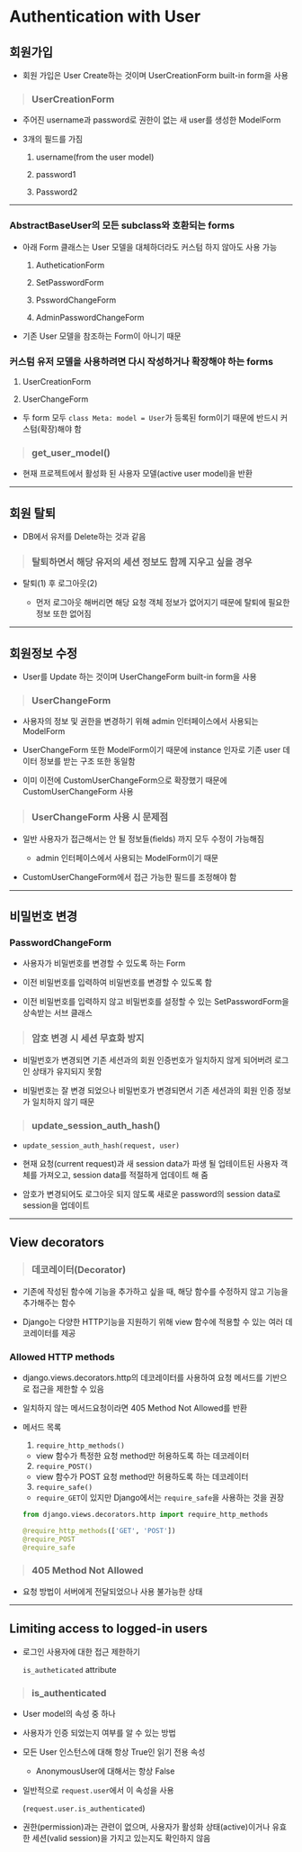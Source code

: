 # Authentication with User

## 회원가입

- 회원 가입은 User Create하는 것이며 UserCreationForm built-in form을 사용

> ### UserCreationForm

- 주어진 username과 password로 권한이 없는 새 user를 생성한 ModelForm
  
- 3개의 필드를 가짐
  
  1. username(from the user model)
    
  2. password1
    
  3. Password2

---

### AbstractBaseUser의 모든 subclass와 호환되는 forms

- 아래 Form 클래스는 User 모델을 대체하더라도 커스텀 하지 않아도 사용 가능
  
  1. AutheticationForm
    
  2. SetPasswordForm
    
  3. PsswordChangeForm
    
  4. AdminPasswordChangeForm
    
- 기존 User 모델을 참조하는 Form이 아니기 때문

### 커스텀 유저 모델을 사용하려면 다시 작성하거나 확장해야 하는 forms

1. UserCreationForm
  
2. UserChangeForm
  
- 두 form 모두 `class Meta: model = User`가 등록된 form이기 때문에 반드시 커스텀(확장)해야 함

> ### get_user_model()

- 현재 프로젝트에서 활성화 된 사용자 모델(active user model)을 반환

---

## 회원 탈퇴

- DB에서 유저를 Delete하는 것과 같음

> ### 탈퇴하면서 해당 유저의 세션 정보도 함께 지우고 싶을 경우

- 탈퇴(1) 후 로그아웃(2)

  - 먼저 로그아웃 해버리면 해당 요청 객체 정보가 없어지기 때문에 탈퇴에 필요한 정보 또한 없어짐

---

## 회원정보 수정

- User를 Update 하는 것이며 UserChangeForm built-in form을 사용

> ### UserChangeForm

- 사용자의 정보 및 권한을 변경하기 위해 admin 인터페이스에서 사용되는 ModelForm
  
- UserChangeForm 또한 ModelForm이기 때문에 instance 인자로 기존 user 데이터 정보를 받는 구조 또한 동일함
  
- 이미 이전에 CustomUserChangeForm으로 확장했기 때문에 CustomUserChangeForm 사용

> ### UserChangeForm 사용 시 문제점

- 일반 사용자가 접근해서는 안 될 정보들(fields) 까지 모두 수정이 가능해짐

  - admin 인터페이스에서 사용되는 ModelForm이기 때문

- CustomUserChangeForm에서 접근 가능한 필드를 조정해야 함

---

## 비밀번호 변경

### PasswordChangeForm

- 사용자가 비밀번호를 변경할 수 있도록 하는 Form
  
- 이전 비밀번호를 입력하여 비밀번호를 변경할 수 있도록 함
  
- 이전 비밀번호를 입력하지 않고 비밀번호를 설정할 수 있는 SetPasswordForm을 상속받는 서브 클래스

> ### 암호 변경 시 세션 무효화 방지

- 비밀번호가 변경되면 기존 세션과의 회원 인증번호가 일치하지 않게 되어버려 로그인 상태가 유지되지 못함

- 비밀번호는 잘 변경 되었으나 비밀번호가 변경되면서 기존 세션과의 회원 인증 정보가 일치하지 않기 때문

> ### update_session_auth_hash()

- `update_session_auth_hash(request, user)`

- 현재 요청(current request)과 새 session data가 파생 될 업테이트된 사용자 객체를 가져오고, session data를 적절하게 업데이트 해 줌

- 암호가 변경되어도 로그아웃 되지 않도록 새로운 password의 session data로 session을 업데이트

---

## View decorators

> ### 데코레이터(Decorator)

- 기존에 작성된 함수에 기능을 추가하고 싶을 때, 해당 함수를 수정하지 않고 기능을 추가해주는 함수
  
- Django는 다양한 HTTP기능을 지원하기 위해 view 함수에 적용할 수 있는 여러 데코레이터를 제공

### Allowed HTTP methods

- django.views.decorators.http의 데코레이터를 사용하여 요청 메서드를 기반으로 접근을 제한할 수 있음
  
- 일치하지 않는 메서드요청이라면 405 Method Not Allowed를 반환
  
- 메서드 목록
  
  1. `require_http_methods()`

    - view 함수가 특정한 요청 method만 허용하도록 하는 데코레이터
    
  2. `require_POST()`

    - view 함수가 POST 요청 method만 허용하도록 하는 데코레이터
    
  3. `require_safe()`

    - `require_GET`이 있지만 Django에서는 `require_safe`을 사용하는 것을 권장


  ```python
  from django.views.decorators.http import require_http_methods

  @require_http_methods(['GET', 'POST'])
  @require_POST
  @require_safe
  ```

> ### 405 Method Not Allowed

- 요청 방법이 서버에게 전달되었으나 사용 불가능한 상태

---

## Limiting access to logged-in users

- 로그인 사용자에 대한 접근 제한하기
  
  `is_autheticated` attribute

> ### is_authenticated

- User model의 속성 중 하나

- 사용자가 인증 되었는지 여부를 알 수 있는 방법

- 모든 User 인스턴스에 대해 항상 True인 읽기 전용 속성

  - AnonymousUser에 대해서는 항상 False

- 일반적으로 `request.user`에서 이 속성을 사용

  (`request.user.is_authenticated`)

- 권한(permission)과는 관련이 없으며, 사용자가 활성화 상태(active)이거나 유효한 세션(valid session)을 가지고 있는지도 확인하지 않음